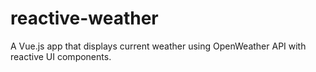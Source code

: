 # reactive-weather
A Vue.js app that displays current weather using OpenWeather API with reactive UI components.
